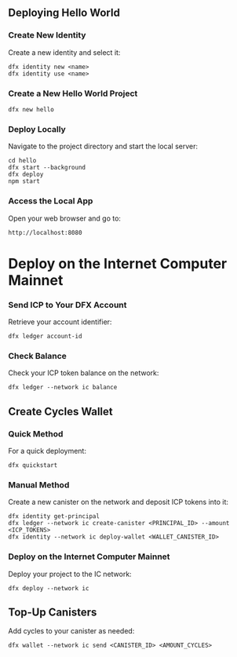 ## Deploying Hello World

### Create New Identity

Create a new identity and select it:

```shell
dfx identity new <name>
dfx identity use <name>
```

### Create a New Hello World Project

```shell
dfx new hello
```

### Deploy Locally

Navigate to the project directory and start the local server:

```shell
cd hello
dfx start --background
dfx deploy
npm start
```

### Access the Local App

Open your web browser and go to:

```
http://localhost:8080
```

# Deploy on the Internet Computer Mainnet

### Send ICP to Your DFX Account

Retrieve your account identifier:

```shell
dfx ledger account-id
```

### Check Balance

Check your ICP token balance on the network:

```shell
dfx ledger --network ic balance
```

## Create Cycles Wallet

### Quick Method

For a quick deployment:

```shell
dfx quickstart
```

### Manual Method

Create a new canister on the network and deposit ICP tokens into it:

```shell
dfx identity get-principal
dfx ledger --network ic create-canister <PRINCIPAL_ID> --amount <ICP_TOKENS>
dfx identity --network ic deploy-wallet <WALLET_CANISTER_ID>
```

### Deploy on the Internet Computer Mainnet

Deploy your project to the IC network:

```shell
dfx deploy --network ic
```

## Top-Up Canisters

Add cycles to your canister as needed:

```shell
dfx wallet --network ic send <CANISTER_ID> <AMOUNT_CYCLES>
```
